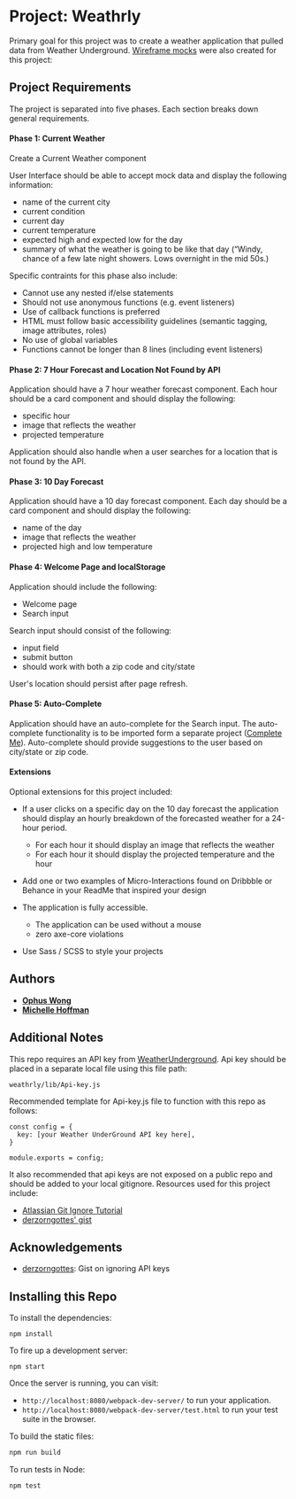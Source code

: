 # Project: Weathrly

Primary goal for this project was to create a weather application that pulled data from Weather Underground. [Wireframe mocks](https://github.com/OphDub/weathrly/blob/master/src/Weathrly-wireframes.pdf) were also created for this project:

## Project Requirements
The project is separated into five phases. Each section breaks down general requirements.

#### Phase 1: Current Weather
Create a Current Weather component

User Interface should be able to accept mock data and display the following information:
* name of the current city
* current condition
* current day
* current temperature
* expected high and expected low for the day
* summary of what the weather is going to be like that day (“Windy, chance of a few late night showers. Lows overnight in the mid 50s.)

Specific contraints for this phase also include:
  * Cannot use any nested if/else statements
  * Should not use anonymous functions (e.g. event listeners)
  * Use of callback functions is preferred
  * HTML must follow basic accessibility guidelines (semantic tagging, image attributes, roles)
  * No use of global variables
  * Functions cannot be longer than 8 lines (including event listeners)

#### Phase 2: 7 Hour Forecast and Location Not Found by API
Application should have a 7 hour weather forecast component. Each hour should be a card component and should display the following:
* specific hour
* image that reflects the weather
* projected temperature

Application should also handle when a user searches for a location that is not found by the API.

#### Phase 3: 10 Day Forecast
Application should have a 10 day forecast component. Each day should be a card component and should display the following:
* name of the day
* image that reflects the weather
* projected high and low temperature

#### Phase 4: Welcome Page and localStorage
Application should include the following:
* Welcome page
* Search input 

Search input should consist of the following:
  * input field
  * submit button
  * should work with both a zip code and city/state

User's location should persist after page refresh.

#### Phase 5: Auto-Complete
Application should have an auto-complete for the Search input. The auto-complete functionality is to be imported form a separate project ([Complete Me](https://github.com/OphDub/complete-me)). Auto-complete should provide suggestions to the user based on city/state or zip code.

#### Extensions
Optional extensions for this project included:

* If a user clicks on a specific day on the 10 day forecast the application should display an hourly breakdown of the forecasted weather for a 24-hour period.
  * For each hour it should display an image that reflects the weather
  * For each hour it should display the projected temperature and the hour

* Add one or two examples of Micro-Interactions found on Dribbble or Behance in your ReadMe that inspired your design

* The application is fully accessible.
  * The application can be used without a mouse
  * zero axe-core violations

* Use Sass / SCSS to style your projects

## Authors

* [**Ophus Wong**](https://github.com/ophdub) 
* [**Michelle Hoffman**](https://github.com/michellehoffman) 

## Additional Notes
This repo requires an API key from [WeatherUnderground](https://www.wunderground.com/weather/api/). Api key should be placed in a separate local file using this file path:

```
weathrly/lib/Api-key.js
```


Recommended template for Api-key.js file to function with this repo as follows:

```
const config = {
  key: [your Weather UnderGround API key here],
}

module.exports = config;
```

It also recommended that api keys are not exposed on a public repo and should be added to your local gitignore. Resources used for this project include:

* [Atlassian Git Ignore Tutorial](https://www.atlassian.com/git/tutorials/gitignore)
* [derzorngottes' gist](https://gist.github.com/derzorngottes/3b57edc1f996dddcab25)

## Acknowledgements

* [derzorngottes](https://github.com/derzorngottes): Gist on ignoring API keys

## Installing this Repo

To install the dependencies:

```
npm install
```

To fire up a development server:

```
npm start
```

Once the server is running, you can visit:

* `http://localhost:8080/webpack-dev-server/` to run your application.
* `http://localhost:8080/webpack-dev-server/test.html` to run your test suite in the browser.

To build the static files:

```js
npm run build
```


To run tests in Node:

```js
npm test
```

